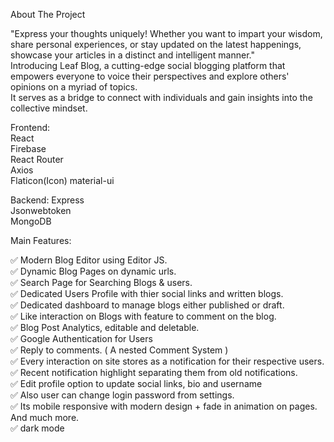 About The Project  
  
"Express your thoughts uniquely! Whether you want to impart your wisdom, share personal experiences, or stay updated on the latest happenings, showcase your articles in a distinct and intelligent manner."  
Introducing Leaf Blog, a cutting-edge social blogging platform that empowers everyone to voice their perspectives and explore others' opinions on a myriad of topics.   
It serves as a bridge to connect with individuals and gain insights into the collective mindset.   
  
Frontend:  
React  
Firebase  
React Router  
Axios  
Flaticon(Icon) 
material-ui

Backend:
Express  
Jsonwebtoken  
MongoDB  

Main Features:  
  
✅ Modern Blog Editor using Editor JS.    
✅ Dynamic Blog Pages on dynamic urls.  
✅ Search Page for Searching Blogs & users.  
✅ Dedicated Users Profile with thier social links and written blogs.  
✅ Dedicated dashboard to manage blogs either published or draft.  
✅ Like interaction on Blogs with feature to comment on the blog.  
✅ Blog Post Analytics, editable and deletable.  
✅ Google Authentication for Users  
✅ Reply to comments. ( A nested Comment System )  
✅ Every interaction on site stores as a notification for their respective users.  
✅ Recent notification highlight separating them from old notifications.  
✅ Edit profile option to update social links, bio and username  
✅ Also user can change login password from settings.  
✅ Its mobile responsive with modern design + fade in animation on pages. And much more.  
✅ dark mode




